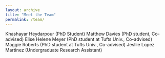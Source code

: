 ```yaml
---
layout: archive
title: "Meet the Team"
permalink: /team/
---
```


<!-- ![Khashayar Heydarpour](/images/team/KH.jpeg) -->

Khashayar Heydarpour (PhD Student)
Matthew Davies (PhD student, Co-advised)
Elise Helene Meyer (PhD student at Tufts Univ., Co-advised)
Maggie Roberts (PhD student at Tufts Univ., Co-advised)
Jesllie Lopez Martinez (Undergraduate Research Assistant)


<!-- Role: PhD Student

Hometown: Tehran, Iran

Research topic: Earthquake Engineering, AI

Email: khashayar.heydarpour@ucf.edu  -->

<!-- ![Jesllie Lopez Martinez](/images/team/JLM.jpg) -->



<!-- Role: Undergraduate Research Assistant

Hometown: Honduras

Research topic: Waveform Processing, Site Response

Email: jesllie.lopezmartinez@ucf.edu -->
